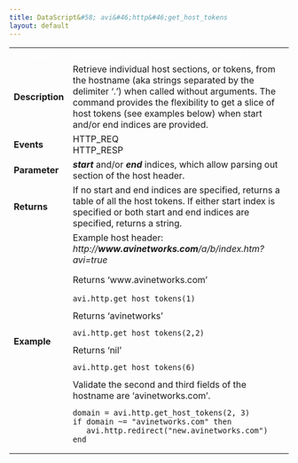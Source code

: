 ```yaml
---
title: DataScript&#58; avi&#46;http&#46;get_host_tokens
layout: default
---
```

<table class="table table-hover table table-bordered table-hover">  
<tbody>       
<tr>   
<td><span style="color: white; font-size: medium;"><strong>Function</strong></span></td>
<td><span style="color: white;"><b>avi.http.get_host_tokens( [start [, end]] )</b></span></td>
</tr>
<tr>   
<td><span style="font-size: medium;"><strong>Description</strong></span></td>
<td>Retrieve individual host sections, or tokens, from the hostname (aka strings separated by the delimiter ‘.’) when called without arguments. The command provides the flexibility to get a slice of host tokens (see examples below) when start and/or end indices are provided.</td>
</tr>
<tr>   
<td><span style="font-size: medium;"><strong>Events</strong></span></td>
<td>HTTP_REQ<br> HTTP_RESP</td>
</tr>
<tr>   
<td><span style="font-size: medium;"><strong>Parameter</strong></span></td>
<td><strong><em>start</em> </strong>and/or <em><strong>end</strong> </em>indices, which allow parsing out section of the host header.</td>
</tr>
<tr>   
<td><span style="font-size: medium;"><strong>Returns</strong></span></td>
<td>If no start and end indices are specified, returns a table of all the host tokens. If either start index is specified or both start and end indices are specified, returns a string.</td>
</tr>
<tr>   
<td><span style="font-size: medium;"><strong>Example</strong></span></td>
<td>Example host header: <em>http://<strong>www.avinetworks.com</strong>/a/b/index.htm?avi=true</em><p></p> <p>Returns ‘www.avinetworks.com’<br> 
 <!-- Crayon Syntax Highlighter v2.7.1 --> </p><pre><code class="language-lua">avi.http.get_host_tokens(1)</code></pre> 
<!-- [Format Time: 0.0003 seconds] --> Returns ‘avinetworks’<br> 
<!-- Crayon Syntax Highlighter v2.7.1 --> <pre><code class="language-lua">avi.http.get_host_tokens(2,2)</code></pre> 
<!-- [Format Time: 0.0003 seconds] --> Returns ‘nil’<br> 
<!-- Crayon Syntax Highlighter v2.7.1 --> <pre><code class="language-lua">avi.http.get_host_tokens(6)</code></pre> 
<!-- [Format Time: 0.0002 seconds] --> Validate the second and third fields of the hostname are ‘avinetworks.com’.<br> 
<!-- Crayon Syntax Highlighter v2.7.1 --> <pre><code class="language-lua">domain = avi.http.get_host_tokens(2, 3)
if domain ~= "avinetworks.com" then
   avi.http.redirect("new.avinetworks.com")
end</code></pre> 
<!-- [Format Time: 0.0006 seconds] --></td>
</tr>
</tbody>
</table> 